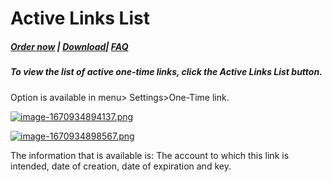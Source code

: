 # Active Links List

##### [Order now](https://panel.puqcloud.com/index.php?rp=/store/puqvpn) | [Download](https://download.puqcloud.com/cp/puqvpncp/)| [FAQ](https://faq.puqcloud.com)

##### To view the list of active one-time links, click the **Active Links List** button.

Option is available in menu&gt; Settings&gt;One-Time link.

[![image-1670934894137.png](https://doc.puq.info/uploads/images/gallery/2022-12/scaled-1680-/image-1670934894137.png)](https://doc.puq.info/uploads/images/gallery/2022-12/image-1670934894137.png)

[![image-1670934898567.png](https://doc.puq.info/uploads/images/gallery/2022-12/scaled-1680-/image-1670934898567.png)](https://doc.puq.info/uploads/images/gallery/2022-12/image-1670934898567.png)

The information that is available is: The account to which this link is intended, date of creation, date of expiration and key.